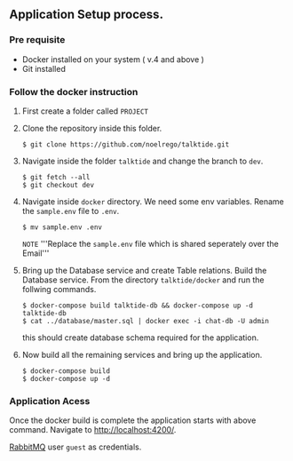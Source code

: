 ## Application Setup process.

### Pre requisite
- Docker installed on your system ( v.4 and above )
- Git installed

### Follow the docker instruction

1. First create a folder called `PROJECT`
2. Clone the repository inside this folder.

    ```
    $ git clone https://github.com/noelrego/talktide.git
    ```

3. Navigate inside the folder `talktide` and change the branch to `dev`.

    ```
    $ git fetch --all
    $ git checkout dev
    ```

4. Navigate inside `docker` directory. We need some env variables. Rename the `sample.env` file to `.env`.

    ```
    $ mv sample.env .env
    ```
    `NOTE` '''Replace the `sample.env` file which is shared seperately over the Email'''
4. Bring up the Database service and create Table relations. Build the Database service. From the directory `talktide/docker` and run the follwing commands.
    ```
    $ docker-compose build talktide-db && docker-compose up -d talktide-db
    $ cat ../database/master.sql | docker exec -i chat-db -U admin
    ```
    this should create database schema required for the application.
5. Now build all the remaining services and bring up the application.
    ```
    $ docker-compose build
    $ docker-compose up -d
    ```

### Application Acess
Once the docker build is complete the application starts with above command.
Navigate to [http://localhost:4200/](http://localhost:4200/register).

[RabbitMQ](http://localhost:15672/) user `guest` as credentials.

